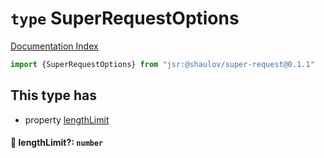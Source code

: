 # `type` SuperRequestOptions

[Documentation Index](../README.md)

```ts
import {SuperRequestOptions} from "jsr:@shaulov/super-request@0.1.1"
```

## This type has

- property [lengthLimit](#-lengthlimit-number)


#### 📄 lengthLimit?: `number`



